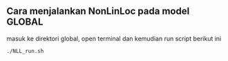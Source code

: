 ## Cara menjalankan NonLinLoc pada model GLOBAL
masuk ke direktori global, open terminal dan kemudian run script berikut ini
```
./NLL_run.sh
```
